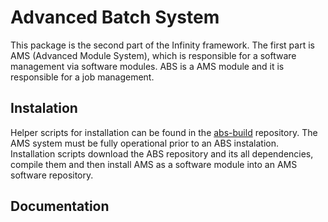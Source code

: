 # Advanced Batch System #
This package is the second part of the Infinity framework. The first part is AMS (Advanced Module System), which is responsible for a software management via software modules. ABS is a AMS module and it is responsible for a job management.

## Instalation ##
Helper scripts for installation can be found in the [abs-build](https://github.com/kulhanek/abs-build) repository. The AMS system must be fully operational prior to an ABS instalation.
Installation scripts download the ABS repository and its all dependencies, compile them and then install AMS as a software module into an AMS software repository.

## Documentation ##


